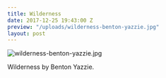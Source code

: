 ```yaml
---
title: Wilderness
date: 2017-12-25 19:43:00 Z
preview: "/uploads/wilderness-benton-yazzie.jpg"
layout: post
---
```


![wilderness-benton-yazzie.jpg](/uploads/wilderness-benton-yazzie.jpg)

Wilderness by Benton Yazzie.